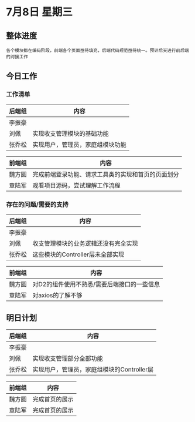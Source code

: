 # 7月8日 星期三
## 整体进度
	各个模块都在编码阶段，前端各个页面亟待填充，后端代码规范亟待统一。预计后天进行前后端的对接工作
## 今日工作
### 工作清单
|  后端组 | 内容  |
| ------------ | ------------ |
| 李振豪  |   |
| 刘佩  |  实现收支管理模块的基础功能 |
| 张乔松  | 	实现用户，管理员，家庭组模块功能  |

|  前端组 | 内容  |
| ------------ | ------------ |
| 魏方圆  | 完成前端登录功能、请求工具类的实现和首页的页面划分  |
| 章陆军  | 观看项目源码，尝试理解工作流程  |
### 存在的问题/需要的支持
|  后端组 | 内容  |
| ------------ | ------------ |
| 李振豪  |   |
| 刘佩  |  收支管理模块的业务逻辑还没有完全实现  |
| 张乔松  | 这些模块的Controller层未全部实现   |

|  前端组 | 内容  |
| ------------ | ------------ |
| 魏方圆  |  对D2的组件使用不熟悉/需要后端接口的一些信息|
| 章陆军  |  对axios的了解不够 |
## 明日计划
|  后端组 | 内容  |
| ------------ | ------------ |
| 李振豪  |   |
| 刘佩  | 实现收支管理部分全部功能  |
| 张乔松  |  实现用户，管理员，家庭组模块的Controller层 |

|  前端组 | 内容  |
| ------------ | ------------ |
| 魏方圆  |  完成首页的展示 |
| 章陆军  |  完成首页的展示 |
